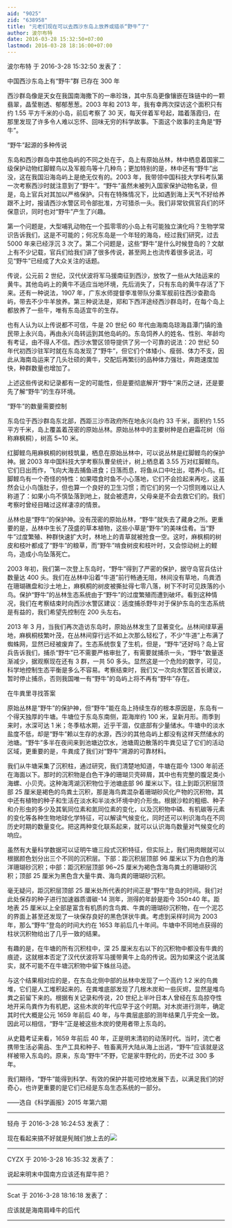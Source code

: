 ```yaml
---
aid: "9025"
zid: "638958"
title: "元老们现在可以去西沙东岛上放养或猎杀“野牛”了"
author: 波尔布特
date: 2016-03-28 15:32:50+07:00
lastmod: 2016-03-28 18:16:00+07:00
---
```


波尔布特 于 2016-3-28 15:32:50 发表了：

中国西沙东岛上有“野牛”群 已存在 300 年

西沙群岛像是天女在我国南海撒下的一串珍珠，其中东岛更像镶嵌在珠链中的一颗翡翠，晶莹剔透、郁郁葱葱。2003 年和 2013 年，我有幸两次探访这个面积只有约 1.55 平方千米的小岛，前后考察了 30 天，每天伴着军号起，踏着落霞归，在那里发现了许多令人难以忘怀、回味无穷的科学故事。下面这个故事的主角是“野牛”。

“野牛”起源的多种传说

东岛和西沙群岛中其他岛屿的不同之处在于，岛上有原始丛林，林中栖息着国家二级保护动物红脚鲣鸟以及军舰鸟等十几种鸟；更加特别的是，林中还有“野牛”出没，这在我国沿海岛屿上是绝无仅有的。2003 年，我带领中国科技大学科考队第一次考察西沙时就注意到了“野牛”。“野牛”虽然未被列入国家保护动物名录，但是，岛上官兵对其加以严格保护。只有在特殊情况下，比如遇到海上天气不好给养跟不上时，报请西沙水警区司令部批准，方可猎杀一头。我们非常钦佩官兵们的环保意识，同时也对“野牛”产生了兴趣。

第一个问题是，大型哺乳动物在一个孤零零的小岛上有可能独立演化吗？生物学常识告诉我们，这是不可能的；何况东岛是一个年轻的海岛，经过我们研究，过去 5000 年来已经浮沉 3 次了。第二个问题是，这些“野牛”是什么时候登岛的？文献上有不少记载，官兵们给我们讲了很多传说，甚至网上也流传着很多说法，可见“野牛”已经成了大众关注的话题。

传说，公元前 2 世纪，汉代伏波将军马援南征到西沙，放牧了一些从大陆运来的黄牛。其他岛屿上的黄牛不适应当地环境，先后消失了，只有东岛的黄牛存活了下来。还有一种说法，1907 年，广东水师提督李准带队分乘军舰前往西沙查勘岛屿，带去不少牛羊放养。第三种说法是，郑和下西洋途经西沙群岛时，在每个岛上都放养了一些牛，唯有东岛适宜牛的生存。

也有人认为以上传说都不可信，牛是 20 世纪 60 年代由海南岛琼海县潭门镇的渔民带上永兴岛，再由永兴岛转运到其他岛屿的。东岛饲养人的姓名、性别、年龄均有考证，由不得人不信。西沙水警区领导提供了另一个可靠的说法：20 世纪 50 年代初西沙驻军时就在东岛发现了“野牛”，但它们个体矮小、瘦弱、体力不支，因此从海南岛运来了几头壮硕的黄牛，交配后再繁衍的品种体力强壮，奔跑速度加快，种群数量也增加了。

上述这些传说和记录都有一定的可能性，但是要彻底解开“野牛”来历之谜，还是要先了解“野牛”的生存环境。

“野牛”的数量需要控制

东岛位于西沙群岛东北部，西距三沙市政府所在地永兴岛约 33 千米，面积约 1.55 平方千米，岛上覆盖着茂密的原始丛林。原始丛林中的主要树种是白避霜花树（俗称麻枫桐），树高 5~10 米。

红脚鲣鸟用麻枫桐的树枝筑巢，栖息在原始丛林中，可以说丛林是红脚鲣鸟的保护神。据 2003 年中国科技大学考察队曹垒统计，树上栖息着 3.55 万对红脚鲣鸟。它们日出而作，飞向大海去捕鱼进食；日落而息，将鱼从口中吐出，喂养小鸟。红脚鲣鸟有一个奇怪的特性：如果喂食时鱼不小心落地，它们不会捡起来再吃，这虽然会让小鸟饿肚子，但也算一个良好的卫生习惯；而它们的另一个习惯则难以让人称道了：如果小鸟不慎坠落到地上，就会被遗弃，父母亲是不会去救它们的。我们考察时曾经目睹过这样凄凉的情景。

丛林也是“野牛”的保护神。没有茂密的原始丛林，“野牛”就失去了藏身之所。更重要的是，丛林中生长了茂盛的草本植物，这些小草是“野牛”的美味佳肴。当“野牛”过度繁殖、种群快速扩大时，林地上的青草就被抢食一空。这时，麻枫桐的树皮和枝叶都成了“野牛”的粮草，而“野牛”啃食树皮和枝叶时，又会惊动树上的鲣鸟，造成小鸟坠落死亡。

2003 年初，我们第一次登上东岛时，“野牛”得到了严密的保护，据守岛官兵估计数量达 400 头。我们在丛林中沿着“牛道”前行畅通无阻，林间没有草地，鸟粪洒在珊瑚礁盘和沙土地上，麻枫桐的树皮被撕扯得七零八落，树下不时可见跌落的小鸟。保护“野牛”的丛林生态系统由于“野牛”的过度繁殖而遭到破坏。看到这种情况，我们在考察结束时向西沙水警区建议：适度捕杀野牛对于保护东岛的生态系统是有益的，我们希望先控制在 200 头左右。

2013 年 3 月，当我们再次造访东岛时，原始丛林发生了显著变化。丛林间绿草遍地，麻枫桐枝繁叶茂，在丛林间穿行远不如上次那么轻松了，不少“牛道”上布满了蜘蛛网，显然已经被废弃了。生态系统恢复了生机，但是，“野牛”还好吗？岛上官兵告诉我们，捕杀“野牛”已不需要严格审批了，有需要就捕杀一头，“野牛”数量逐渐减少，据观察现在还有 3 群，一共 50 多头。显然这是一个危险的数字，可见，科学地控制生态平衡是多么不容易。考察结束时，我们又一次向水警区首长建议，暂时停止捕杀，否则我国唯一有“野牛”的岛屿上将不再有“野牛”存在。

在牛粪里寻找答案

原始丛林是“野牛”的保护神，但“野牛”能在岛上持续生存的根本原因是，东岛有一个得天独厚的牛塘。牛塘位于东岛东南侧，距海岸约 100 米，呈新月形。雨季到来时，水深可达 1 米；冬季枯水期，近乎干涸，仅底部有少量储水。牛塘中的淡水盐度不低，却是“野牛”赖以生存的水源，西沙的其他岛屿上都没有这样天然储水的池塘。“野牛”多半在夜间来到池塘边饮水，池塘周边散落的牛粪见证了它们的活动区域，更重要的是，牛粪成了我们对“野牛”溯源的可靠材料。

我们从牛塘采集了沉积柱，通过研究，我们清楚地知道，牛塘在距今 1300 年前还在海面以下。那时的沉积物是白色干净的珊瑚贝壳碎屑，其中也有完整的腹足类小海螺、小贝壳。这种海湾湖沉积物位于池塘底部 96 厘米以下。往上到距沉积层顶部 25 厘米是褐色的鸟粪土沉积，那是海鸟粪混杂着珊瑚砂风化产物的沉积物，其中还有植物的种子和生活在淡水和半淡水环境中的介形虫。根据沙粒的粗细、种子和介形虫的多少及其氧同位素和氮同位素的变化，以及沉积物中磷、有机碳等元素的变化等各种生物地球化学特征，可以解读气候变化，同时还可以判识海鸟在不同历史时期的数量变化。把这两种变化联系起来，就可以认识海鸟数量对气候变化的响应。

虽然有大量科学数据可以证明牛塘三段式沉积特征，但实际上，我们用肉眼就可以根据颜色划分出三个不同的沉积层。下部：距沉积层顶部 96 厘米以下为白色的海洋珊瑚砂沉积；中部：距沉积层顶部 96~25 厘米为褐色含海鸟粪土的珊瑚砂沉积；顶部 25 厘米为黑色含大量牛粪、海鸟粪的珊瑚砂沉积。

毫无疑问，距沉积层顶部 25 厘米处所代表的时间正是“野牛”登岛的时间。我们对此处保存的种子进行加速器质谱碳-14 测年，测得的年龄是距今 350±40 年。距地表 25 厘米以上全部是富含有机质的含鸟粪、牛粪的珊瑚砂沉积物，在一个泥芯的界面上甚至还发现了一块保存良好的黑色饼状牛粪。考虑到采样时间为 2003 年，那么“野牛”登岛的时间大约在 1653 年前后几十年间。牛塘中不同地点获得的柱状沉积物给出了几乎一致的结果。

有趣的是，在牛塘的所有沉积柱中，深 25 厘米左右以下的沉积物中都没有牛粪的痕迹，这就根本否定了汉代伏波将军马援带黄牛上岛的传说。因为如果这个说法属实，就不可能不在牛塘沉积物中留下蛛丝马迹。

与这个结果相对应的是，在东岛北侧中部的丛林中发现了一个高约 1.2 米的鸟粪堆，它们是人工堆积起来的。在粪堆底部发现了几根木炭和一些灰烬，显然是堆鸟粪之前留下来的。根据有关记录和传说，20 世纪上半叶日本人曾经在东岛掠夺性地开采鸟粪作为有机肥，这些木炭的年代应早于这个时期。对木炭进行测年，确定其时代大概是公元 1659 年前后 40 年，与牛粪层底部的测年结果几乎完全一致。因此可以相信，“野牛”正是被这些木炭的使用者带上东岛的。

从史籍考证来看，1659 年前后 40 年，正是明末清初的动荡时代。当时，流亡者携带生活必需品、生产工具和种子、牲畜离开大陆从海上出逃，“野牛”应该就是这样被带入东岛的。原来，东岛“野牛”不野，它是家牛野化的，历史不过 300 多年。

我们期待，“野牛”能得到科学、有效的保护并能可控地发展下去，以满足我们的好奇心，也许更重要的是它们已经是东岛生态系统的一部分。

——选自《科学画报》2015 年第六期

---

轻舟 于 2016-3-28 16:24:53 发表了：

现在看起来搞不好就是髡贼们放上去的![](https://bbs.northdy.com//mobcent//app/data/phiz/default/04.png)

---

CYZX 于 2016-3-28 16:35:32 发表了：

说起来明末中国南方应该还有犀牛把？

---

Scat 于 2016-3-28 18:16:18 发表了：

应该就是海南肩峰牛的后代

---

